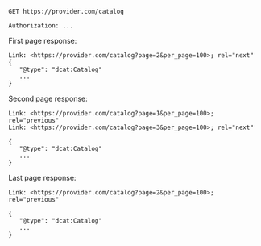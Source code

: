 

```
GET https://provider.com/catalog

Authorization: ...
```

First page response:
```
Link: <https://provider.com/catalog?page=2&per_page=100>; rel="next"
{
   "@type": "dcat:Catalog"
   ...
}

```
Second page response:
```
Link: <https://provider.com/catalog?page=1&per_page=100>; rel="previous"
Link: <https://provider.com/catalog?page=3&per_page=100>; rel="next"

{
   "@type": "dcat:Catalog"
   ...
}
```
                                               
Last page response:
```
Link: <https://provider.com/catalog?page=2&per_page=100>; rel="previous"

{
   "@type": "dcat:Catalog"
   ...
}
```
